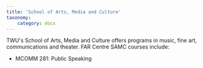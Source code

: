 ```yaml
---
title: 'School of Arts, Media and Culture'
taxonomy:
    category: docs
---
```


TWU's School of Arts, Media and Culture offers programs in music, fine art, communications and theater. FAR Centre SAMC courses include:

- MCOMM 281: Public Speaking 
